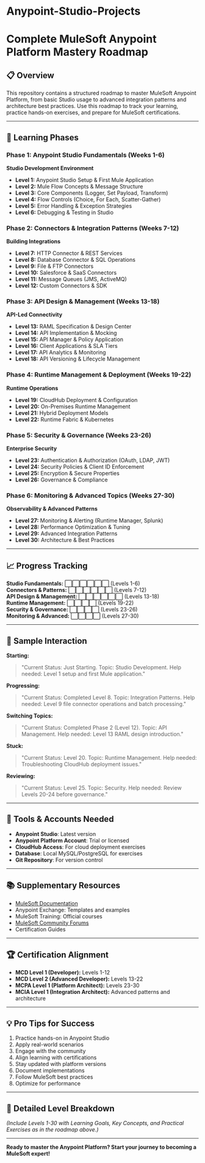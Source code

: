 # Anypoint-Studio-Projects
# Complete MuleSoft Anypoint Platform Mastery Roadmap

## 📋 Overview

This repository contains a structured roadmap to master MuleSoft Anypoint Platform, from basic Studio usage to advanced integration patterns and architecture best practices. Use this roadmap to track your learning, practice hands-on exercises, and prepare for MuleSoft certifications.

---

## 🚀 Learning Phases

### **Phase 1: Anypoint Studio Fundamentals (Weeks 1-6)**
**Studio Development Environment**
- **Level 1:** Anypoint Studio Setup & First Mule Application
- **Level 2:** Mule Flow Concepts & Message Structure
- **Level 3:** Core Components (Logger, Set Payload, Transform)
- **Level 4:** Flow Controls (Choice, For Each, Scatter-Gather)
- **Level 5:** Error Handling & Exception Strategies
- **Level 6:** Debugging & Testing in Studio

### **Phase 2: Connectors & Integration Patterns (Weeks 7-12)**
**Building Integrations**
- **Level 7:** HTTP Connector & REST Services
- **Level 8:** Database Connector & SQL Operations
- **Level 9:** File & FTP Connectors
- **Level 10:** Salesforce & SaaS Connectors
- **Level 11:** Message Queues (JMS, ActiveMQ)
- **Level 12:** Custom Connectors & SDK

### **Phase 3: API Design & Management (Weeks 13-18)**
**API-Led Connectivity**
- **Level 13:** RAML Specification & Design Center
- **Level 14:** API Implementation & Mocking
- **Level 15:** API Manager & Policy Application
- **Level 16:** Client Applications & SLA Tiers
- **Level 17:** API Analytics & Monitoring
- **Level 18:** API Versioning & Lifecycle Management

### **Phase 4: Runtime Management & Deployment (Weeks 19-22)**
**Runtime Operations**
- **Level 19:** CloudHub Deployment & Configuration
- **Level 20:** On-Premises Runtime Management
- **Level 21:** Hybrid Deployment Models
- **Level 22:** Runtime Fabric & Kubernetes

### **Phase 5: Security & Governance (Weeks 23-26)**
**Enterprise Security**
- **Level 23:** Authentication & Authorization (OAuth, LDAP, JWT)
- **Level 24:** Security Policies & Client ID Enforcement
- **Level 25:** Encryption & Secure Properties
- **Level 26:** Governance & Compliance

### **Phase 6: Monitoring & Advanced Topics (Weeks 27-30)**
**Observability & Advanced Patterns**
- **Level 27:** Monitoring & Alerting (Runtime Manager, Splunk)
- **Level 28:** Performance Optimization & Tuning
- **Level 29:** Advanced Integration Patterns
- **Level 30:** Architecture & Best Practices

---

## 📈 Progress Tracking

**Studio Fundamentals:** ⬜⬜⬜⬜⬜⬜ (Levels 1-6)  
**Connectors & Patterns:** ⬜⬜⬜⬜⬜⬜ (Levels 7-12)  
**API Design & Management:** ⬜⬜⬜⬜⬜⬜ (Levels 13-18)  
**Runtime Management:** ⬜⬜⬜⬜ (Levels 19-22)  
**Security & Governance:** ⬜⬜⬜⬜ (Levels 23-26)  
**Monitoring & Advanced:** ⬜⬜⬜⬜ (Levels 27-30)  

---

## 🎯 Sample Interaction

**Starting:**  
> "Current Status: Just Starting. Topic: Studio Development. Help needed: Level 1 setup and first Mule application."

**Progressing:**  
> "Current Status: Completed Level 8. Topic: Integration Patterns. Help needed: Level 9 file connector operations and batch processing."

**Switching Topics:**  
> "Current Status: Completed Phase 2 (Level 12). Topic: API Management. Help needed: Level 13 RAML design introduction."

**Stuck:**  
> "Current Status: Level 20. Topic: Runtime Management. Help needed: Troubleshooting CloudHub deployment issues."

**Reviewing:**  
> "Current Status: Level 25. Topic: Security. Help needed: Review Levels 20-24 before governance."

---

## 🔧 Tools & Accounts Needed

- **Anypoint Studio**: Latest version  
- **Anypoint Platform Account**: Trial or licensed  
- **CloudHub Access**: For cloud deployment exercises  
- **Database**: Local MySQL/PostgreSQL for exercises  
- **Git Repository**: For version control  

---

## 📚 Supplementary Resources

- [MuleSoft Documentation](https://docs.mulesoft.com/)  
- Anypoint Exchange: Templates and examples  
- MuleSoft Training: Official courses  
- [MuleSoft Community Forums](https://forums.mulesoft.com/)  
- Certification Guides  

---

## 🏆 Certification Alignment

- **MCD Level 1 (Developer):** Levels 1-12  
- **MCD Level 2 (Advanced Developer):** Levels 13-22  
- **MCPA Level 1 (Platform Architect):** Levels 23-30  
- **MCIA Level 1 (Integration Architect):** Advanced patterns and architecture  

---

## 💡 Pro Tips for Success

1. Practice hands-on in Anypoint Studio  
2. Apply real-world scenarios  
3. Engage with the community  
4. Align learning with certifications  
5. Stay updated with platform versions  
6. Document implementations  
7. Follow MuleSoft best practices  
8. Optimize for performance  

---

## 📝 Detailed Level Breakdown

*(Include Levels 1-30 with Learning Goals, Key Concepts, and Practical Exercises as in the roadmap above.)*

---

**Ready to master the Anypoint Platform? Start your journey to becoming a MuleSoft expert!**
